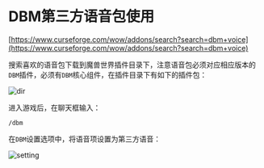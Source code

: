 # DBM第三方语音包使用


[https://www.curseforge.com/wow/addons/search?search=dbm+voice](https://www.curseforge.com/wow/addons/search?search=dbm+voice)

搜索喜欢的语音包下载到魔兽世界插件目录下，注意语音包必须对应相应版本的`DBM`插件，必须有`DBM`核心组件，在插件目录下有如下的插件包：

![dir](http://static.zybuluo.com/usiege/s1gue9fn2c5xs1v62c8r8br1/image_1fgbe8la91sp11shh2vpbkjvi13.png)

进入游戏后，在聊天框输入：

```
/dbm
```
在`DBM`设置选项中，将语音项设置为第三方语音：

![setting](http://static.zybuluo.com/usiege/eo0sfd1dg3m7c7cabdzl1ucr/image_1fgno2grafnj1e1n12b01g2s1taip.png)